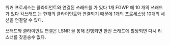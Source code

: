 워커 프로세스는 클라이언트와 연결된 쓰래드를 가 있다
1개 FGWP 에 10 개의 쓰래드가 있다
각쓰래드 는 한개의 클라이언트와 연결되기 때문에 1개의 프로세스당 10개의 세션을 연결할 수 있다.

쓰래드와 클라이언트 연결은 LSNR 을 통해 진행되면 한번 쓰래드에 할당되면 다시 리스너를 찾을숭수 없다.